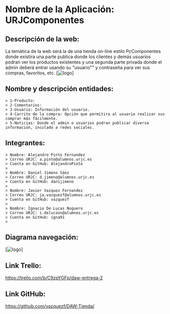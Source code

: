 # Nombre de la Aplicación: URJComponentes #
## Descripción de la web: ##
La temática de la web será la de una tienda on-line estilo PcComponentes donde existira una parte publica donde los clientes y demás usuarios podran ver los productos existentes y una segunda parte privada donde el admin deberá entrar usando su "usuario"" y contraseña para ver sus compras, favoritos, etc.
[![logo](https://github.com/vazquezf/DAW-Tienda/blob/PPaginaPrincipal/Diagrama%20de%20navegaci%C3%B3n/Diagrama.png)]
##  Nombre y descripción entidades: ##
    > 1-Producto:
    > 2-Comentarios:
    > 3-Usuario: Información del usuario.
    > 4-Carrito de la compra: Opción que permitira al usuario realizar sus comprar más fácilmente.
    > 5-Noticias: Donde el admin o usuarios podran publicar diversa información, inculado a redes sociales.
## Integrantes: ##
    > Nombre: Alejandro Pinto Fernandez
    > Correo URJC: a.pinto@alumnos.urjc.es
    > Cuenta en GitHub: AlejandroPinto
    >
    > Nombre: Daniel Jimeno Sáez
    > Correo URJC: d.jimeno@alumnos.urjc.es
    > Cuenta en GitHub: danijimeno
    >
    > Nombre: Javier Vazquez Fernandez
    > Correo URJC: ja.vazquezf@alumnos.urjc.es 
    > Cuenta en GitHub: vazquezf
    >
    > Nombre: Ignacio De Lucas Noguero
    > Correo URJC: i.delucasn@alumnos.urjc.es
    > Cuenta en GitHub: igna91
    >
## Diagrama navegación: ##
[![logo](https://github.com/vazquezf/DAW-Tienda/blob/PPaginaPrincipal/Diagrama%20de%20navegaci%C3%B3n/Diagrama.png)]
## Link Trello: ##
https://trello.com/b/C9zpYGFp/daw-entrega-2
## Link GitHub: ##
https://github.com/vazquezf/DAW-Tienda/
